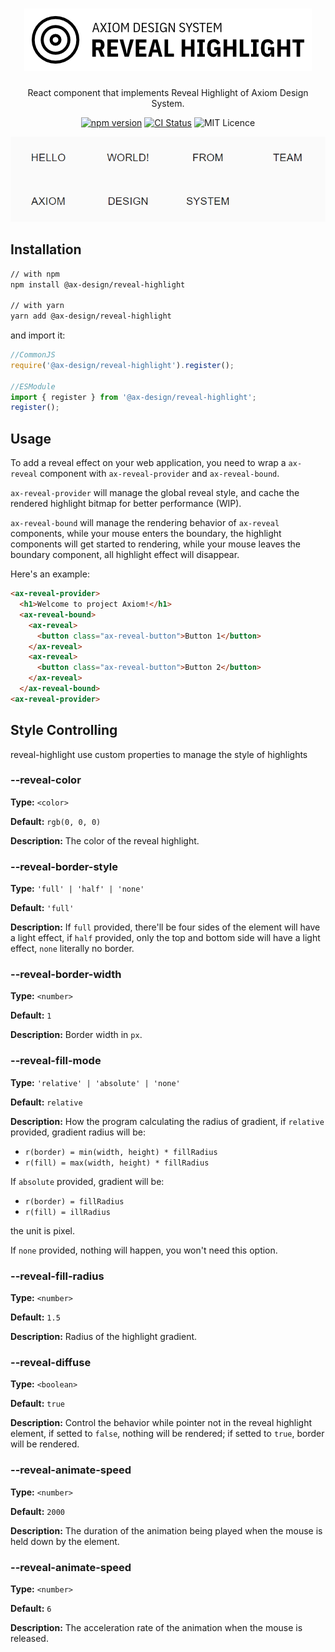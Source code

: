<h1 align="center">
  <img src="https://raw.githubusercontent.com/ax-design/reveal-highlight/master/docs/logo.png" alt="Reveal Hightlight">
</h1>

<p align="center">
  React component that implements Reveal Highlight of Axiom Design System.
</p>

<p align="center">
  <a href="https://www.npmjs.com/package/@ax-design/reveal-highlight"><img src="https://img.shields.io/npm/v/@ax-design/reveal-highlight.svg" alt="npm version"></a>
  <a href="https://travis-ci.org/ax-design/reveal-highlight"><img src="https://travis-ci.org/ax-design/reveal-highlight.svg?branch=master" alt="CI Status"></a>
  <img src="https://img.shields.io/badge/license-MIT-green.svg" alt="MIT Licence" />

</p>

<p align="center">
  <img src="https://raw.githubusercontent.com/ax-design/reveal-highlight/master/docs/screen-record.gif" alt="Screenshot">
</p>

## Installation

```bash
// with npm
npm install @ax-design/reveal-highlight

// with yarn
yarn add @ax-design/reveal-highlight
```

and import it:

```javascript
//CommonJS
require('@ax-design/reveal-highlight').register();

//ESModule
import { register } from '@ax-design/reveal-highlight';
register();
```

## Usage

To add a reveal effect on your web application, you need to wrap a `ax-reveal` component with `ax-reveal-provider` and `ax-reveal-bound`.

`ax-reveal-provider` will manage the global reveal style, and cache the rendered highlight bitmap for better performance (WIP).

`ax-reveal-bound` will manage the rendering behavior of `ax-reveal` components, while your mouse enters the boundary, the highlight components will get started to rendering, while your mouse leaves the boundary component, all highlight effect will disappear.

Here's an example:

```html
<ax-reveal-provider>
  <h1>Welcome to project Axiom!</h1>
  <ax-reveal-bound>
    <ax-reveal>
      <button class="ax-reveal-button">Button 1</button>
    </ax-reveal>
    <ax-reveal>
      <button class="ax-reveal-button">Button 2</button>
    </ax-reveal>
  </ax-reveal-bound>
<ax-reveal-provider>
```

## Style Controlling

reveal-highlight use custom properties to manage the style of highlights

### --reveal-color

**Type:** `<color>`

**Default:** `rgb(0, 0, 0)`

**Description:** The color of the reveal highlight.

### --reveal-border-style

**Type:** `'full' | 'half' | 'none'`

**Default:** `'full'`

**Description:** If `full` provided, there'll be four sides of the element will have a light effect, if `half` provided, only the top and bottom side will have a light effect, `none` literally no border.

### --reveal-border-width

**Type:** `<number>`

**Default:** `1`

**Description:** Border width in `px`.

### --reveal-fill-mode

**Type:** `'relative' | 'absolute' | 'none'`

**Default:** `relative`

**Description:** How the program calculating the radius of gradient, if `relative` provided, gradient radius will be:

-   `r(border) = min(width, height) * fillRadius`
-   `r(fill) = max(width, height) * fillRadius`

If `absolute` provided, gradient will be:

-   `r(border) = fillRadius`
-   `r(fill) = illRadius`

the unit is pixel.

If `none` provided, nothing will happen, you won't need this option.

### --reveal-fill-radius

**Type:** `<number>`

**Default:** `1.5`

**Description:** Radius of the highlight gradient.

### --reveal-diffuse

**Type:** `<boolean>`

**Default:** `true`

**Description:** Control the behavior while pointer not in the reveal highlight element, if setted to `false`, nothing will be rendered; if setted to `true`, border will be rendered.

### --reveal-animate-speed

**Type:** `<number>`

**Default:** `2000`

**Description:** The duration of the animation being played when the mouse is held down by the element.

### --reveal-animate-speed

**Type:** `<number>`

**Default:** `6`

**Description:** The acceleration rate of the animation when the mouse is released.
